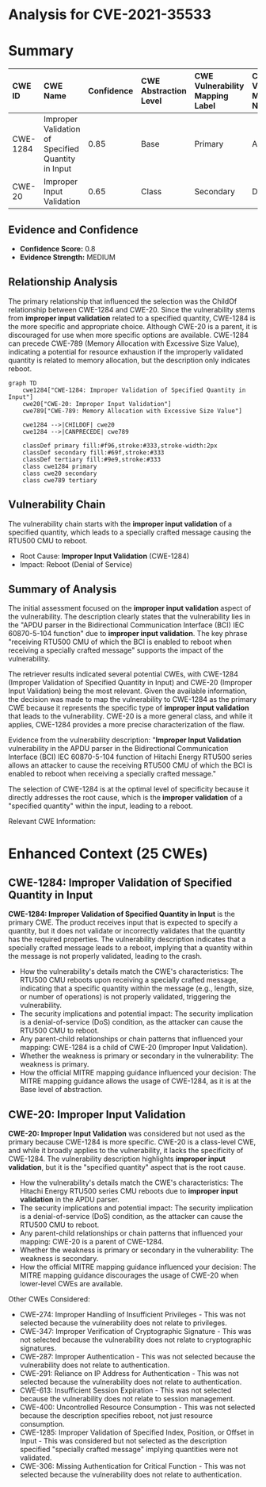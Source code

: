 # Analysis for CVE-2021-35533

# Summary
| CWE ID  | CWE Name                                         | Confidence | CWE Abstraction Level | CWE Vulnerability Mapping Label | CWE-Vulnerability Mapping Notes |
| :------- | :----------------------------------------------- | :--------- | :---------------------- | :------------------------------ | :------------------------------ |
| CWE-1284 | Improper Validation of Specified Quantity in Input | 0.85       | Base                    | Primary                       | Allowed                       |
| CWE-20   | Improper Input Validation                        | 0.65       | Class                   | Secondary                     | Discouraged                    |

## Evidence and Confidence

*   **Confidence Score:** 0.8
*   **Evidence Strength:** MEDIUM

## Relationship Analysis
The primary relationship that influenced the selection was the ChildOf relationship between CWE-1284 and CWE-20. Since the vulnerability stems from **improper input validation** related to a specified quantity, CWE-1284 is the more specific and appropriate choice. Although CWE-20 is a parent, it is discouraged for use when more specific options are available. CWE-1284 can precede CWE-789 (Memory Allocation with Excessive Size Value), indicating a potential for resource exhaustion if the improperly validated quantity is related to memory allocation, but the description only indicates reboot.

```mermaid
graph TD
    cwe1284["CWE-1284: Improper Validation of Specified Quantity in Input"]
    cwe20["CWE-20: Improper Input Validation"]
    cwe789["CWE-789: Memory Allocation with Excessive Size Value"]
    
    cwe1284 -->|CHILDOF| cwe20
    cwe1284 -->|CANPRECEDE| cwe789
    
    classDef primary fill:#f96,stroke:#333,stroke-width:2px
    classDef secondary fill:#69f,stroke:#333
    classDef tertiary fill:#9e9,stroke:#333
    class cwe1284 primary
    class cwe20 secondary
    class cwe789 tertiary
```

## Vulnerability Chain
The vulnerability chain starts with the **improper input validation** of a specified quantity, which leads to a specially crafted message causing the RTU500 CMU to reboot.
  - Root Cause: **Improper Input Validation** (CWE-1284)
  - Impact: Reboot (Denial of Service)

## Summary of Analysis
The initial assessment focused on the **improper input validation** aspect of the vulnerability. The description clearly states that the vulnerability lies in the "APDU parser in the Bidirectional Communication Interface (BCI) IEC 60870-5-104 function" due to **improper input validation**. The key phrase "receiving RTU500 CMU of which the BCI is enabled to reboot when receiving a specially crafted message" supports the impact of the vulnerability.

The retriever results indicated several potential CWEs, with CWE-1284 (Improper Validation of Specified Quantity in Input) and CWE-20 (Improper Input Validation) being the most relevant. Given the available information, the decision was made to map the vulnerability to CWE-1284 as the primary CWE because it represents the specific type of **improper input validation** that leads to the vulnerability. CWE-20 is a more general class, and while it applies, CWE-1284 provides a more precise characterization of the flaw.

Evidence from the vulnerability description: "**Improper Input Validation** vulnerability in the APDU parser in the Bidirectional Communication Interface (BCI) IEC 60870-5-104 function of Hitachi Energy RTU500 series allows an attacker to cause the receiving RTU500 CMU of which the BCI is enabled to reboot when receiving a specially crafted message."

The selection of CWE-1284 is at the optimal level of specificity because it directly addresses the root cause, which is the **improper validation** of a "specified quantity" within the input, leading to a reboot.

Relevant CWE Information:

# Enhanced Context (25 CWEs)

## CWE-1284: Improper Validation of Specified Quantity in Input
**CWE-1284: Improper Validation of Specified Quantity in Input** is the primary CWE. The product receives input that is expected to specify a quantity, but it does not validate or incorrectly validates that the quantity has the required properties. The vulnerability description indicates that a specially crafted message leads to a reboot, implying that a quantity within the message is not properly validated, leading to the crash.
   - How the vulnerability's details match the CWE's characteristics: The RTU500 CMU reboots upon receiving a specially crafted message, indicating that a specific quantity within the message (e.g., length, size, or number of operations) is not properly validated, triggering the vulnerability.
   - The security implications and potential impact: The security implication is a denial-of-service (DoS) condition, as the attacker can cause the RTU500 CMU to reboot.
   - Any parent-child relationships or chain patterns that influenced your mapping: CWE-1284 is a child of CWE-20 (Improper Input Validation).
   - Whether the weakness is primary or secondary in the vulnerability: The weakness is primary.
   - How the official MITRE mapping guidance influenced your decision: The MITRE mapping guidance allows the usage of CWE-1284, as it is at the Base level of abstraction.

## CWE-20: Improper Input Validation
**CWE-20: Improper Input Validation** was considered but not used as the primary because CWE-1284 is more specific. CWE-20 is a class-level CWE, and while it broadly applies to the vulnerability, it lacks the specificity of CWE-1284. The vulnerability description highlights **improper input validation**, but it is the "specified quantity" aspect that is the root cause.
   - How the vulnerability's details match the CWE's characteristics: The Hitachi Energy RTU500 series CMU reboots due to **improper input validation** in the APDU parser.
   - The security implications and potential impact: The security implication is a denial-of-service (DoS) condition, as the attacker can cause the RTU500 CMU to reboot.
   - Any parent-child relationships or chain patterns that influenced your mapping: CWE-20 is a parent of CWE-1284.
   - Whether the weakness is primary or secondary in the vulnerability: The weakness is secondary.
   - How the official MITRE mapping guidance influenced your decision: The MITRE mapping guidance discourages the usage of CWE-20 when lower-level CWEs are available.

Other CWEs Considered:
- CWE-274: Improper Handling of Insufficient Privileges - This was not selected because the vulnerability does not relate to privileges.
- CWE-347: Improper Verification of Cryptographic Signature - This was not selected because the vulnerability does not relate to cryptographic signatures.
- CWE-287: Improper Authentication - This was not selected because the vulnerability does not relate to authentication.
- CWE-291: Reliance on IP Address for Authentication - This was not selected because the vulnerability does not relate to authentication.
- CWE-613: Insufficient Session Expiration - This was not selected because the vulnerability does not relate to session management.
- CWE-400: Uncontrolled Resource Consumption - This was not selected because the description specifies reboot, not just resource consumption.
- CWE-1285: Improper Validation of Specified Index, Position, or Offset in Input - This was considered but not selected as the description specified "specially crafted message" implying quantities were not validated.
- CWE-306: Missing Authentication for Critical Function - This was not selected because the vulnerability does not relate to authentication.
